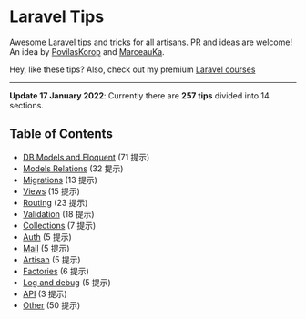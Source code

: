 # Laravel Tips

Awesome Laravel tips and tricks for all artisans. PR and ideas are welcome!  
An idea by [PovilasKorop](https://github.com/PovilasKorop) and [MarceauKa](https://github.com/MarceauKa).

Hey, like these tips? Also, check out my premium [Laravel courses](https://laraveldaily.teachable.com/)

---

__Update 17 **January** 2022__: Currently there are __257 tips__ divided into 14 sections.

## Table of Contents

- [DB Models and Eloquent](./en/DB_Models_and_Eloquent.md) (71 提示)
- [Models Relations](./en/Models_Relations.md) (32 提示)
- [Migrations](./en/Migrations.md) (13 提示)
- [Views](./en/Views.md) (15 提示)
- [Routing](./en/Routing.md) (23 提示)
- [Validation](./en/Validation.md) (18 提示)
- [Collections](./en/Collections.md) (7 提示)
- [Auth](./en/Auth.md) (5 提示)
- [Mail](./en/Mail.md) (5 提示)
- [Artisan](./en/Artisan.md) (5 提示)
- [Factories](./en/Factories.md) (6 提示)
- [Log and debug](./en/Log_and_Debug.md) (5 提示)
- [API](./en/Api.md) (3 提示)
- [Other](./en/Other.md) (50 提示)

